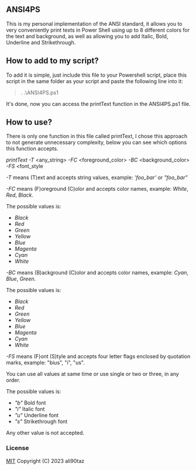 ## ANSI4PS 

This is my personal implementation of the ANSI standard, it allows you to very conveniently print texts in Power Shell using up to 8 different colors for the text and background, as well as allowing you to add Italic, Bold, Underline and Strikethrough.

## How to add to my script?

To add it is simple, just include this file to your Powershell script, place this script in the same folder as your script and paste the following line into it:

> . .\ANSI4PS.ps1

It's done, now you can access the printText function in the ANSI4PS.ps1 file.

## How to use?

There is only one function in this file called printText, I chose this approach to not generate unnecessary complexity, below you can see which options this function accepts.

*printText* *-T* <any_string> *-FC* <foreground_color> *-BC* <background_color> *-FS* <font_style

*-T* means (T)ext and accepts string values, example: *'foo_bar'* or *"foo_bar"*

*-FC* means (F)oreground (C)olor and accepts color names, example: *White*, *Red*, *Black*.

The possible values is:

- *Black*
- *Red*
- *Green*
- *Yellow*
- *Blue*
- *Magenta*
- *Cyan*
- *White*

*-BC* means (B)ackground (C)olor and accepts color names, example: *Cyan*, *Blue*, *Green*.

The possible values is:

- *Black*
- *Red*
- *Green*
- *Yellow*
- *Blue*
- *Magenta*
- *Cyan*
- *White*

*-FS* means (F)ont (S)tyle and accepts four letter flags enclosed by quotation marks, example: "bius", "i", "us".

You can use all values at same time or use single or two or three, in any order.

The possible values is:

- *"b"* Bold font
- *"i"* Italic font
- *"u"* Underline font
- *"s"* Strikethrough font

Any other value is not accepted.

### License

[MIT](https://opensource.org/licenses/MIT) Copyright (C) 2023 ali90taz

